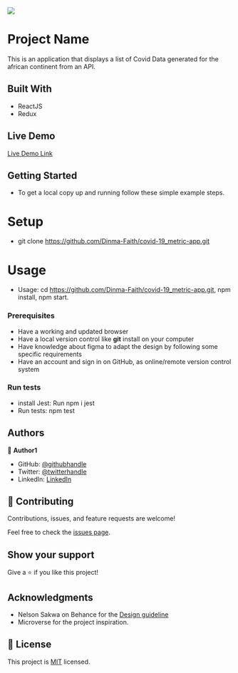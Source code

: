 ![](https://img.shields.io/badge/Microverse-blueviolet)

# Project Name

This is an application that displays a list of Covid Data generated for the african continent from an API.


## Built With

- ReactJS
- Redux

## Live Demo

[Live Demo Link](https://62b45a342c11d41099509ed1--dinma-faith-makes-great-sites.netlify.app/)

## Getting Started

- To get a local copy up and running follow these simple example steps.

# Setup
- git clone https://github.com/Dinma-Faith/covid-19_metric-app.git

# Usage
-  Usage: cd <https://github.com/Dinma-Faith/covid-19_metric-app.git>, npm install, npm start.

### Prerequisites
- Have a working and updated browser
- Have a local version control like **git** install on your computer
- Have knowledge about figma to adapt the design by following some specific requirements
- Have an account and sign in on GitHub, as  online/remote version control system

### Run tests
- install Jest: Run npm i jest
- Run tests: npm test

## Authors

👤 **Author1**

- GitHub: [@githubhandle](https://github.com/Dinma-Faith)
- Twitter: [@twitterhandle](https://twitter.com/phayte_p)
- LinkedIn: [LinkedIn](https://linkedin.com/in/chidinma-faith)

## 🤝 Contributing

Contributions, issues, and feature requests are welcome!

Feel free to check the [issues page](../../issues/).

## Show your support

Give a ⭐️ if you like this project!

## Acknowledgments

- Nelson Sakwa on Behance for the [Design guideline](https://www.behance.net/sakwadesignstudio)
- Microverse for the project inspiration.

## 📝 License

This project is [MIT](./MIT.md) licensed.
